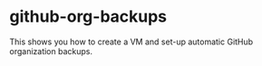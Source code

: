 # github-org-backups

This shows you how to create a VM and set-up automatic GitHub organization backups.


